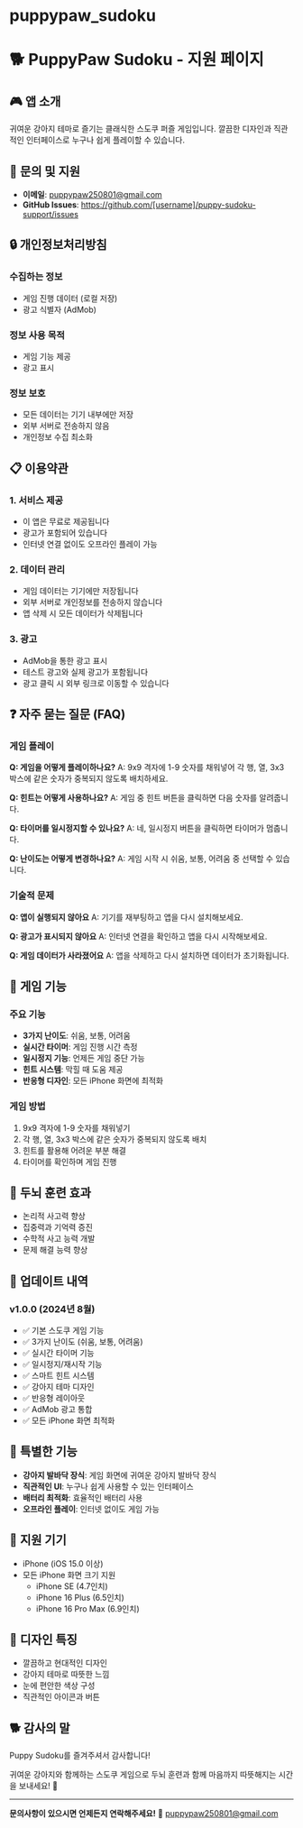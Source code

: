 # puppypaw_sudoku

# 🐕 PuppyPaw Sudoku - 지원 페이지

## 🎮 앱 소개
귀여운 강아지 테마로 즐기는 클래식한 스도쿠 퍼즐 게임입니다. 깔끔한 디자인과 직관적인 인터페이스로 누구나 쉽게 플레이할 수 있습니다.

## 📧 문의 및 지원
- **이메일**: puppypaw250801@gmail.com
- **GitHub Issues**: https://github.com/[username]/puppy-sudoku-support/issues

## 🔒 개인정보처리방침

### 수집하는 정보
- 게임 진행 데이터 (로컬 저장)
- 광고 식별자 (AdMob)

### 정보 사용 목적
- 게임 기능 제공
- 광고 표시

### 정보 보호
- 모든 데이터는 기기 내부에만 저장
- 외부 서버로 전송하지 않음
- 개인정보 수집 최소화

## 📋 이용약관

### 1. 서비스 제공
- 이 앱은 무료로 제공됩니다
- 광고가 포함되어 있습니다
- 인터넷 연결 없이도 오프라인 플레이 가능

### 2. 데이터 관리
- 게임 데이터는 기기에만 저장됩니다
- 외부 서버로 개인정보를 전송하지 않습니다
- 앱 삭제 시 모든 데이터가 삭제됩니다

### 3. 광고
- AdMob을 통한 광고 표시
- 테스트 광고와 실제 광고가 포함됩니다
- 광고 클릭 시 외부 링크로 이동할 수 있습니다

## ❓ 자주 묻는 질문 (FAQ)

### 게임 플레이
**Q: 게임을 어떻게 플레이하나요?**
A: 9x9 격자에 1-9 숫자를 채워넣어 각 행, 열, 3x3 박스에 같은 숫자가 중복되지 않도록 배치하세요.

**Q: 힌트는 어떻게 사용하나요?**
A: 게임 중 힌트 버튼을 클릭하면 다음 숫자를 알려줍니다.

**Q: 타이머를 일시정지할 수 있나요?**
A: 네, 일시정지 버튼을 클릭하면 타이머가 멈춥니다.

**Q: 난이도는 어떻게 변경하나요?**
A: 게임 시작 시 쉬움, 보통, 어려움 중 선택할 수 있습니다.

### 기술적 문제
**Q: 앱이 실행되지 않아요**
A: 기기를 재부팅하고 앱을 다시 설치해보세요.

**Q: 광고가 표시되지 않아요**
A: 인터넷 연결을 확인하고 앱을 다시 시작해보세요.

**Q: 게임 데이터가 사라졌어요**
A: 앱을 삭제하고 다시 설치하면 데이터가 초기화됩니다.

## 🎯 게임 기능

### 주요 기능
- **3가지 난이도**: 쉬움, 보통, 어려움
- **실시간 타이머**: 게임 진행 시간 측정
- **일시정지 기능**: 언제든 게임 중단 가능
- **힌트 시스템**: 막힐 때 도움 제공
- **반응형 디자인**: 모든 iPhone 화면에 최적화

### 게임 방법
1. 9x9 격자에 1-9 숫자를 채워넣기
2. 각 행, 열, 3x3 박스에 같은 숫자가 중복되지 않도록 배치
3. 힌트를 활용해 어려운 부분 해결
4. 타이머를 확인하며 게임 진행

## 🧠 두뇌 훈련 효과
- 논리적 사고력 향상
- 집중력과 기억력 증진
- 수학적 사고 능력 개발
- 문제 해결 능력 향상

## 🔄 업데이트 내역

### v1.0.0 (2024년 8월)
- ✅ 기본 스도쿠 게임 기능
- ✅ 3가지 난이도 (쉬움, 보통, 어려움)
- ✅ 실시간 타이머 기능
- ✅ 일시정지/재시작 기능
- ✅ 스마트 힌트 시스템
- ✅ 강아지 테마 디자인
- ✅ 반응형 레이아웃
- ✅ AdMob 광고 통합
- ✅ 모든 iPhone 화면 최적화

## 🐾 특별한 기능
- **강아지 발바닥 장식**: 게임 화면에 귀여운 강아지 발바닥 장식
- **직관적인 UI**: 누구나 쉽게 사용할 수 있는 인터페이스
- **배터리 최적화**: 효율적인 배터리 사용
- **오프라인 플레이**: 인터넷 없이도 게임 가능

## 📱 지원 기기
- iPhone (iOS 15.0 이상)
- 모든 iPhone 화면 크기 지원
  - iPhone SE (4.7인치)
  - iPhone 16 Plus (6.5인치)
  - iPhone 16 Pro Max (6.9인치)

## 🎨 디자인 특징
- 깔끔하고 현대적인 디자인
- 강아지 테마로 따뜻한 느낌
- 눈에 편안한 색상 구성
- 직관적인 아이콘과 버튼

## 🐕 감사의 말
Puppy Sudoku를 즐겨주셔서 감사합니다! 

귀여운 강아지와 함께하는 스도쿠 게임으로 두뇌 훈련과 함께 마음까지 따뜻해지는 시간을 보내세요! 🐾

---

**문의사항이 있으시면 언제든지 연락해주세요!**
📧 puppypaw250801@gmail.com 
